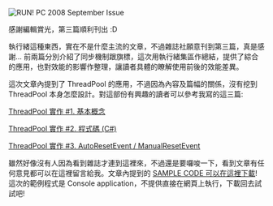 ![RUN! PC 2008 September Issue](/images/2008-09-03-run-pc-2008-september-issue/image_5.png)

感謝編輯賞光，第三篇順利刊出 :D

執行緒這種東西，實在不是什麼主流的文章，不過雜誌社願意刊到第三篇，真是感謝... 前兩篇分別介紹了同步機制跟旗標，這次用執行緒集區作總結，提供了綜合的應用，也對效能的影響作整理，讓讀者具體的瞭解使用前後的效能差異。

這次文章內提到了 ThreadPool 的應用，不過因為內容及篇幅的關係，沒有挖到 ThreadPool 本身怎麼設計。對這部份有興趣的讀者可以參考我寫的這三篇:

[ThreadPool 實作 #1. 基本概念](/post/ThreadPool-e5afa6e4bd9c-1-e59fbae69cace6a682e5bfb5.aspx)

[ThreadPool 實作 #2. 程式碼 (C#)](/post/ThreadPool-e5afa6e4bd9c-2-e7a88be5bc8fe7a2bc-(C).aspx)

[ThreadPool 實作 #3. AutoResetEvent / ManualResetEvent](/post/ThreadPool-e5afa6e4bd9c-3-AutoResetEvent-ManualResetEvent.aspx)

雖然好像沒有人因為看到雜誌才連到這裡來，不過還是要囉唆一下，看到文章有任何意見都可以在這裡留言給我。文章內提到的 [SAMPLE CODE 可以在這裡下載](http://demo.chicken-house.net/RUNPC/2008-09/2008-09.zip)! 這次的範例程式是 Console application，不提供直接在網頁上執行，下載回去試試吧!